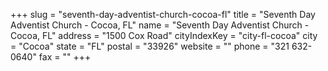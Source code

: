 +++
slug = "seventh-day-adventist-church-cocoa-fl"
title = "Seventh Day Adventist Church - Cocoa, FL"
name = "Seventh Day Adventist Church - Cocoa, FL"
address = "1500 Cox Road"
cityIndexKey = "city-fl-cocoa"
city = "Cocoa"
state = "FL"
postal = "33926"
website = ""
phone = "321 632-0640"
fax = ""
+++

